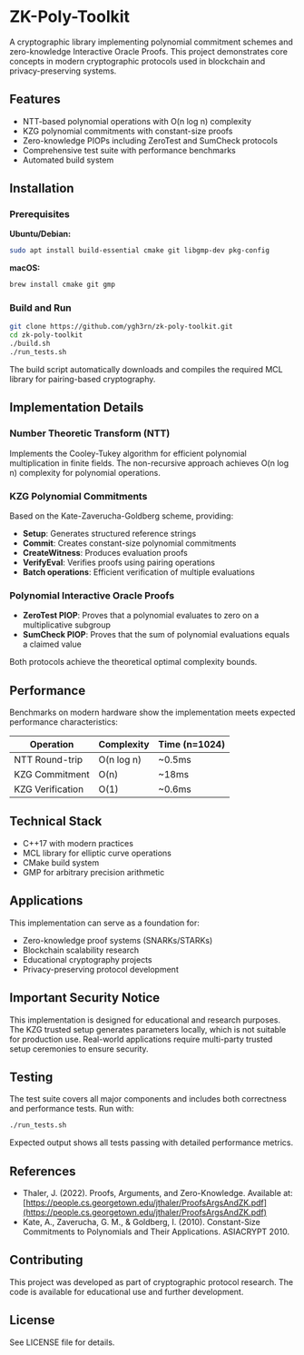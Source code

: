 # ZK-Poly-Toolkit

A cryptographic library implementing polynomial commitment schemes and zero-knowledge Interactive Oracle Proofs. This project demonstrates core concepts in modern cryptographic protocols used in blockchain and privacy-preserving systems.

## Features

* NTT-based polynomial operations with O(n log n) complexity
* KZG polynomial commitments with constant-size proofs
* Zero-knowledge PIOPs including ZeroTest and SumCheck protocols
* Comprehensive test suite with performance benchmarks
* Automated build system

## Installation

### Prerequisites

**Ubuntu/Debian:**
```bash
sudo apt install build-essential cmake git libgmp-dev pkg-config
```

**macOS:**
```bash
brew install cmake git gmp
```

### Build and Run

```bash
git clone https://github.com/ygh3rn/zk-poly-toolkit.git
cd zk-poly-toolkit
./build.sh
./run_tests.sh
```

The build script automatically downloads and compiles the required MCL library for pairing-based cryptography.

## Implementation Details

### Number Theoretic Transform (NTT)

Implements the Cooley-Tukey algorithm for efficient polynomial multiplication in finite fields. The non-recursive approach achieves O(n log n) complexity for polynomial operations.

### KZG Polynomial Commitments

Based on the Kate-Zaverucha-Goldberg scheme, providing:

* **Setup**: Generates structured reference strings
* **Commit**: Creates constant-size polynomial commitments
* **CreateWitness**: Produces evaluation proofs
* **VerifyEval**: Verifies proofs using pairing operations
* **Batch operations**: Efficient verification of multiple evaluations

### Polynomial Interactive Oracle Proofs

* **ZeroTest PIOP**: Proves that a polynomial evaluates to zero on a multiplicative subgroup
* **SumCheck PIOP**: Proves that the sum of polynomial evaluations equals a claimed value

Both protocols achieve the theoretical optimal complexity bounds.

## Performance

Benchmarks on modern hardware show the implementation meets expected performance characteristics:

| Operation | Complexity | Time (n=1024) |
|-----------|------------|---------------|
| NTT Round-trip | O(n log n) | ~0.5ms |
| KZG Commitment | O(n) | ~18ms |
| KZG Verification | O(1) | ~0.6ms |

## Technical Stack

* C++17 with modern practices
* MCL library for elliptic curve operations
* CMake build system
* GMP for arbitrary precision arithmetic

## Applications

This implementation can serve as a foundation for:

* Zero-knowledge proof systems (SNARKs/STARKs)
* Blockchain scalability research
* Educational cryptography projects
* Privacy-preserving protocol development

## Important Security Notice

This implementation is designed for educational and research purposes. The KZG trusted setup generates parameters locally, which is not suitable for production use. Real-world applications require multi-party trusted setup ceremonies to ensure security.

## Testing

The test suite covers all major components and includes both correctness and performance tests. Run with:

```bash
./run_tests.sh
```

Expected output shows all tests passing with detailed performance metrics.

## References

* Thaler, J. (2022). Proofs, Arguments, and Zero-Knowledge. Available at: [https://people.cs.georgetown.edu/jthaler/ProofsArgsAndZK.pdf](https://people.cs.georgetown.edu/jthaler/ProofsArgsAndZK.pdf)
* Kate, A., Zaverucha, G. M., & Goldberg, I. (2010). Constant-Size Commitments to Polynomials and Their Applications. ASIACRYPT 2010.

## Contributing

This project was developed as part of cryptographic protocol research. The code is available for educational use and further development.

## License

See LICENSE file for details.
